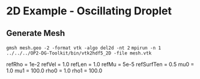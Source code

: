 # 2D Example - Oscillating Droplet

## Generate Mesh
`gmsh mesh.geo -2 -format vtk -algo del2d -nt 2`
`mpirun -n 1 ../../../OP2-DG-Toolkit/bin/vtk2hdf5_2D -file mesh.vtk`

refRho = 1e-2
refVel = 1.0
refLen = 1.0
refMu  = 5e-5
refSurfTen = 0.5
mu0  = 1.0
mu1  = 100.0
rho0 = 1.0
rho1 = 100.0
